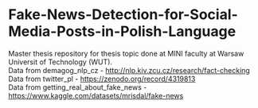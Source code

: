 # Fake-News-Detection-for-Social-Media-Posts-in-Polish-Language
Master thesis repository for thesis topic done at MINI faculty at Warsaw Universit of Technology (WUT). <br>
Data from demagog_nlp_cz - http://nlp.kiv.zcu.cz/research/fact-checking <br>
Data from twitter_pl - https://zenodo.org/record/4319813 <br>
Data from getting_real_about_fake_news - https://www.kaggle.com/datasets/mrisdal/fake-news <br>
